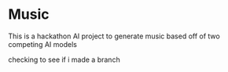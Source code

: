 # Music
This is a hackathon AI project to generate music based off of two competing AI models

checking to see if i made a branch 
